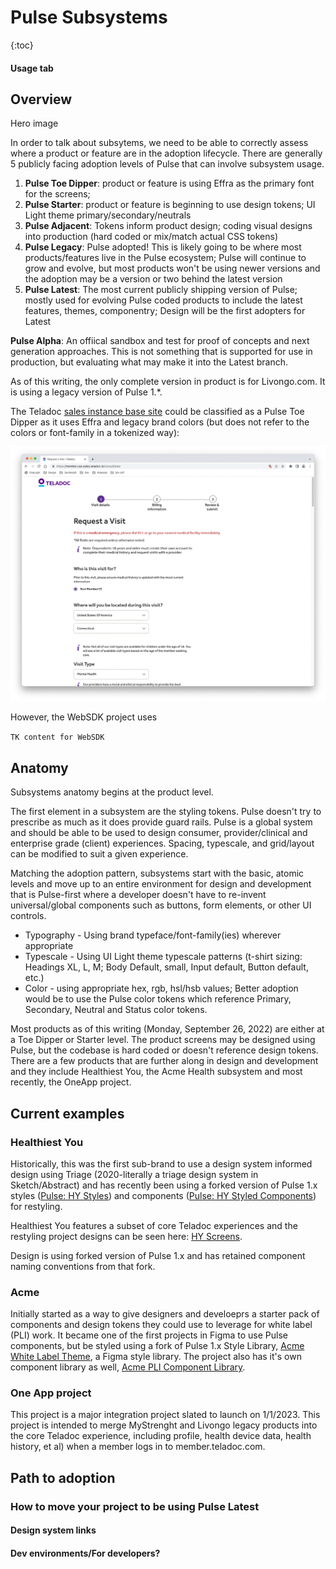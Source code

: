 # Pulse Subsystems
{:toc}

#### Usage tab

## Overview
Hero image

In order to talk about subsytems, we need to be able to correctly assess where a product or feature are in the adoption lifecycle. 
There are generally 5 publicly facing adoption levels of Pulse that can involve subsystem usage.

1. **Pulse Toe Dipper**: product or feature is using Effra as the primary font for the screens;
2. **Pulse Starter**: product or feature is beginning to use design tokens; UI Light theme primary/secondary/neutrals
3. **Pulse Adjacent**: Tokens inform product design; coding visual designs into production (hard coded or mix/match actual CSS tokens)
4. **Pulse Legacy**: Pulse adopted! This is likely going to be where most products/features live in the Pulse ecosystem; Pulse will continue to grow and evolve, but most products won't be using newer versions and the adoption may be a version or two behind the latest version
5. **Pulse Latest**: The most current publicly shipping version of Pulse; mostly used for evolving Pulse coded products to include the latest features, themes, componentry; Design will be the first adopters for Latest

**Pulse Alpha**: An offiical sandbox and test for proof of concepts and next generation approaches. This is not something that is supported for use in production, but evaluating what may make it into the Latest branch.

As of this writing, the only complete version in product is for Livongo.com. It is using a legacy version of Pulse 1.*. 

The Teladoc [sales instance base site](https://member.usa.sales.teladoc.io/) could be classified as a Pulse Toe Dipper as it uses Effra and legacy brand colors (but does not refer to the colors or font-family in a tokenized way):

![Sales demo example](/images/220926-sales-instance-rav-mh.png)

However, the WebSDK project uses 

`TK content for WebSDK`

## Anatomy

Subsystems anatomy begins at the product level. 

The first element in a subsystem are the styling tokens. Pulse doesn't try to prescribe as much as it does provide guard rails. Pulse is a global system and should be able to be used to design consumer, provider/clinical and enterprise grade (client) experiences. Spacing, typescale, and grid/layout can be modified to suit a given experience. 

Matching the adoption pattern, subsystems start with the basic, atomic levels and move up to an entire environment for design and development that is Pulse-first where a developer doesn't have to re-invent universal/global components such as buttons, form elements, or other UI controls.

* Typography - Using brand typeface/font-family(ies) wherever appropriate
* Typescale - Using UI Light theme typescale patterns (t-shirt sizing: Headings XL, L, M; Body Default, small, Input default, Button default, etc.)
* Color - using appropriate hex, rgb, hsl/hsb values; Better adoption would be to use the Pulse color tokens which reference Primary, Secondary, Neutral and Status color tokens.

Most products as of this writing (Monday, September 26, 2022) are either at a Toe Dipper or Starter level. The product screens may be designed using Pulse, but the codebase is hard coded or doesn't reference design tokens. There are a few products that are further along in design and development and they include Healthiest You, the Acme Health subsystem and most recently, the OneApp project. 

## Current examples

### Healthiest You

Historically, this was the first sub-brand to use a design system informed design using Triage (2020-literally a triage design system in Sketch/Abstract) and has recently been using a forked version of Pulse 1.x styles ([Pulse: HY Styles](https://www.figma.com/file/Y1a1opMhm50xF78AJ894yz/Untitled)) and components ([Pulse: HY Styled Components](https://www.figma.com/file/e9aMJT9QTFklORcUF09CPk/Pulse-HY-Components)) for restyling.

Healthiest You features a subset of core Teladoc experiences and the restyling project designs can be seen here: [HY Screens](https://www.figma.com/file/EO15e06sADFG0ofbAdNGm6/HY-Screens-2022).

Design is using forked version of Pulse 1.x and has retained component naming conventions from that fork. 

### Acme

Initially started as a way to give designers and develoeprs a starter pack of components and design tokens they could use to leverage for white label (PLI) work. It became one of the first projects in Figma to use Pulse components, but be styled using a fork of Pulse 1.x Style Library, [Acme White Label Theme](https://www.figma.com/file/u3QAQlnwHibHuONhqHzze0/Acme-White-Label-Theme-(Copy)), a Figma style library. The project also has it's own component library as well, [Acme PLI Component Library](https://www.figma.com/file/tTqYsFKy9D1qw3TY1OGgQf/Acme-PLI-Component-Library).

### One App project

This project is a major integration project slated to launch on 1/1/2023. This project is intended to merge MyStrenght and Livongo legacy products into the core Teladoc experience, including profile, health device data, health history, et al) when a member logs in to member.teladoc.com.

## Path to adoption

### How to move your project to be using Pulse Latest

#### Design system links

#### Dev environments/For developers?





<!-- ## Variants and options
You can inspect each variant and style in the Figma tab. ["Color overrides" as a subsection here].

Variant Name variant 1
Note for variant 1: [Write about the specific use of variant and the role it serves in an interface. Write it in relation to other variants to give context and guidance. Always include specific scenarios that are appropriate, considerations, and any direction on limitations or when not to use variant]
Variant Name variant 2
Note for variant 2: [Write about the specific use of variant and the role it serves in an interface. Write it in relation to other variants to give context and guidance. Always include specific scenarios that are appropriate, considerations, and any direction on limitations or when not to use variant]
Variant Name variant 3
Note for variant 3: [Write about the specific use of variant and the role it serves in an interface. Write it in relation to other variants to give context and guidance. Always include specific scenarios that are appropriate, considerations, and any direction on limitations or when not to use variant]
etc

### Options
Figma upload, annotated in ZH? for each option example

Options title 1, Example: States
Note for Option 1 
[Highlight when a component supports different states.]

[State name 1] [Component name] types
[State name 2] [Component name] types
[State name 3] [Component name] types
[State name 4] [Component name] types
[State name 5] [Component name] types
[State name 6] [Component name] types

[Include any considerations for each state (e.g., Loading) and any platform-unique instances.]

Options 2, Example: Sizing
Note for options 2: [Sections describing sizing options should breakdown all sizing options available and context as to when to use them.]
[Size name] [Component name] size
[Size name] [Component name] size

[Options title 3, Ex: "Icons"] options
[Sections describing an optional feature of a component (e.g., icons support) should be broken down of all different styling options available, when to use said optional feature, best practices, and when or how NOT to use them. Best to clarify if intention of use differs between Pulse kits ]

[Component name] [icon placement description]
[Component name] [icon placement description]
[Component name] [icon placement description]

[Options title 4, Ex: "Destructive"] options
[Write about the specific use of variant and the role it serves in an interface. Write it in relation to other variants to give context and guidance. Always include specific scenarios that are appropriate, considerations, and any direction on limitations or when not to use variant]

## Placement
[use 2 column layout]

Placement guidelines title 1
Hero image(s) of grayscale wireframe with the placement in Color
[This section is an example of when a full-scale image is used to demonstrate placement, alongside an title and description. The image can display an entire desktop or mobile view, partial view of a desktop or mobile view, full or partial view of a complex component, or a general layout of basic comments. Write a general description about what is in the full-width image. May or may not include badging to specify specific parts of the image. Can also discuss how a component RESIZES across all of Placement sections]

Placement guidelines title 2
Img upload for each guideline
[Write a description about the image demonstration of placement. Take notes on what the general behavior is, any exceptional worth demonstrating, how it may alter across different media queries etc.]

[Write a description about the image demonstration of placement. Take notes on what the general behavior is, any exceptional worth demonstrating, how it may alter across different media queries etc.]

Placement guidelines title 3
(This section is an example of when utilizing Rules widget to demonstrate placement guidelines for component). [This is a paragraph description of what this guidance is about]

then do and don't examples and any other Rules

## Interaction (optional)

[Interaction bold title — e.g., explaining tap target specifics of entire, specific, or gesture interaction]

Figma upload annotated Hero
[description of interaction]

## Animation or motion (optional)

Animation frames with descriptive notes for each frame 
Frame 1
Note for frame 1

Frame 2
Note for frame 2

Frame 3
Note for frame 3

## Examples (optional)
Product image upload?
caption 

## Content guidelines
[All of content guides should be broken down as sections (i.e., each guideline, a section). Each section has a bold paragraph title followed by a description as paragraph, followed by using the Rules widget. Content guidelines can be used for SPECIFIC content or icons usage within the component.] 

[Be succinct]

[Text used in button should generally be one or two words, four at max. Fewer than 20 characters should be used (including spaces).

Avoid using punctuation marks, emojis, or symbols.]

Do and don't examples
 -->
